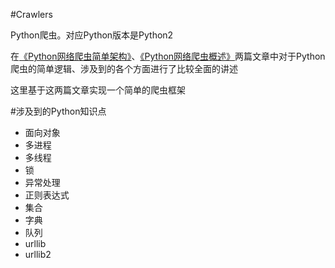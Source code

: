 #Crawlers

Python爬虫。对应Python版本是Python2

在[《Python网络爬虫简单架构》](http://www.xumenger.com/python-spider-20160608/)、[《Python网络爬虫概述》](http://www.xumenger.com/python-crawler-20170102/)两篇文章中对于Python爬虫的简单逻辑、涉及到的各个方面进行了比较全面的讲述

这里基于这两篇文章实现一个简单的爬虫框架

#涉及到的Python知识点

* 面向对象
* 多进程
* 多线程
* 锁
* 异常处理
* 正则表达式
* 集合
* 字典
* 队列
* urllib
* urllib2
